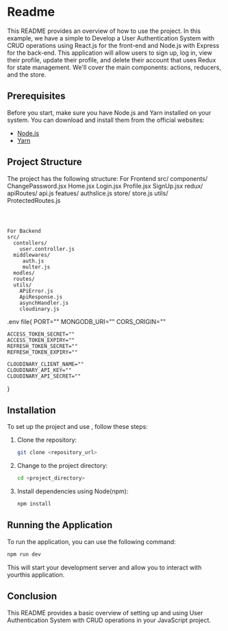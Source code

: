 #  Readme

This README provides an overview of how to use the project. In this example, we have a simple to  Develop a User Authentication System with CRUD operations using React.js for the front-end and Node.js with Express for the back-end. This application will allow users to sign up, log in, view their profile, update their profile, and delete their account that uses Redux for state management. We'll cover the main components: actions, reducers, and the store.

## Prerequisites

Before you start, make sure you have Node.js and Yarn installed on your system. You can download and install them from the official websites:

- [Node.js](https://nodejs.org/)
- [Yarn](https://classic.yarnpkg.com/en/docs/install/)

## Project Structure

The project has the following structure:
For Frontend
src/
  components/
    ChangePassword.jsx
    Home.jsx
    Login.jsx
    Profile.jsx
    SignUp.jsx
  redux/
     apiRoutes/
        api.js
     featues/
        authslice.js
     store/
         store.js
  utils/
    ProtectedRoutes.js
```



For Backend
src/
  contollers/
    user.controller.js
  middlewares/
     auth.js
     multer.js
  modles/
  routes/
  utils/
    APiError.js
    ApiResponse.js
    asynchHandler.js
    cloudinary.js

```
.env file{
    PORT=""
    MONGODB_URI=""
    CORS_ORIGIN=""


    ACCESS_TOKEN_SECRET=""
    ACCESS_TOKEN_EXPIRY=""
    REFRESH_TOKEN_SECRET=""
    REFRESH_TOKEN_EXPIRY=""

    CLOUDINARY_CLIENT_NAME=""
    CLOUDINARY_API_KEY=""
    CLOUDINARY_API_SECRET=""
}

## Installation

To set up the project and use , follow these steps:

1. Clone the repository:

   ```bash
   git clone <repository_url>
   ```

2. Change to the project directory:

   ```bash
   cd <project_directory>
   ```

3. Install dependencies using Node(npm):

   ```bash
   npm install
   ```


## Running the Application

To run the application, you can use the following command:

```bash
npm run dev
```

This will start your development server and allow you to interact with yourthis application.

## Conclusion

This README provides a basic overview of setting up and using User Authentication System with CRUD operations in your JavaScript project.